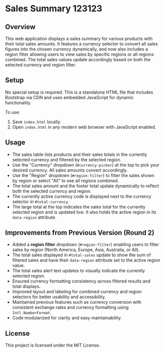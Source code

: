 # Sales Summary 123123

## Overview  
This web application displays a sales summary for various products with their total sales amounts. It features a currency selector to convert all sales figures into the chosen currency dynamically, and now also includes a region filter allowing users to view sales by specific regions or all regions combined. The total sales values update accordingly based on both the selected currency and region filter.

## Setup  
No special setup is required. This is a standalone HTML file that includes Bootstrap via CDN and uses embedded JavaScript for dynamic functionality.

To use:  
1. Save `index.html` locally.  
2. Open `index.html` in any modern web browser with JavaScript enabled.

## Usage  
- The sales table lists products and their sales totals in the currently selected currency and filtered by the selected region.  
- Use the "Currency" dropdown (`#currency-picker`) at the top to pick your desired currency. All sales amounts convert accordingly.  
- Use the "Region" dropdown (`#region-filter`) to filter the sales shown by region or select "All" to see all regions combined.  
- The total sales amount and the footer total update dynamically to reflect both the selected currency and region.  
- The currently active currency code is displayed next to the currency selector in `#total-currency`.  
- The large total at the top indicates the sales total for the currently selected region and is updated live. It also holds the active region in its `data-region` attribute.

## Improvements from Previous Version (Round 2)  
- Added a **region filter** dropdown (`#region-filter`) enabling users to filter sales by region (North America, Europe, Asia, Australia, or All).  
- The total sales displayed in `#total-sales` update to show the sum of filtered sales and have their `data-region` attribute set to the active region value.  
- The total sales alert text updates to visually indicate the currently selected region.  
- Ensured currency formatting consistency across filtered results and total displays.  
- Improved layout and labeling for combined currency and region selectors for better usability and accessibility.  
- Maintained previous features such as currency conversion with consistent exchange rates and currency formatting using `Intl.NumberFormat`.  
- Code modularized for clarity and easy maintainability.

## License  
This project is licensed under the MIT License.